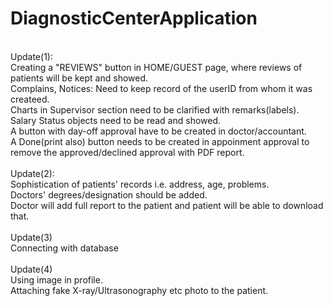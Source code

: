 # DiagnosticCenterApplication
<br>Update(1):
<br>Creating a "REVIEWS" button in HOME/GUEST page, where reviews of patients will be kept and showed.
<br>Complains, Notices: Need to keep record of the userID from whom it was createed.
<br>Charts in Supervisor section need to be clarified with remarks(labels).
<br>Salary Status objects need to be read and showed.
<br>A button with day-off approval have to be created in doctor/accountant.
<br>A Done(print also) button needs to be created in appoinment approval to remove the approved/declined approval with PDF report.
<br>
<br>
Update(2):
<br>Sophistication of patients' records i.e. address, age, problems.
<br>Doctors' degrees/designation should be added.
<br>Doctor will add full report to the patient and patient will be able to download that.
<br>
<br>
Update(3)
<br>Connecting with database
<br>
<br>
Update(4)
<br>Using image in profile.
<br>Attaching fake X-ray/Ultrasonography etc photo to the patient.
